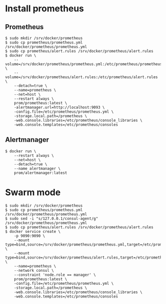 # Install prometheus

## Prometheus

    $ sudo mkdir /srv/docker/prometheus
    $ sudo cp prometheus/prometheus.yml /srv/docker/prometheus/prometheus.yml
    $ sudo cp prometheus/alert.rules /srv/docker/prometheus/alert.rules
    $ docker run \
        --volume=/srv/docker/prometheus/prometheus.yml:/etc/prometheus/prometheus.yml \
        --volume=/srv/docker/prometheus/alert.rules:/etc/prometheus/alert.rules \
        --detach=true \
        --name=prometheus \
        --net=host \
        --restart always \
        prom/prometheus:latest \
        -alertmanager.url=http://localhost:9093 \
        -config.file=/etc/prometheus/prometheus.yml \
        -storage.local.path=/prometheus \
        -web.console.libraries=/etc/prometheus/console_libraries \
        -web.console.templates=/etc/prometheus/consoles

## Alertmanager

    $ docker run \
        --restart always \
        --net=host \
        --detach=true \
        --name alertmanager \
        prom/alertmanager:latest

# Swarm mode

    $ sudo mkdir /srv/docker/prometheus
    $ sudo cp prometheus/prometheus.yml /srv/docker/prometheus/prometheus.yml
    $ sudo sed -i "s/127.0.0.1/consul-agent/g" /srv/docker/prometheus/prometheus.yml
    $ sudo cp prometheus/alert.rules /srv/docker/prometheus/alert.rules
    $ docker service create \
        -p 9090:9090 \
        --mount type=bind,source=/srv/docker/prometheus/prometheus.yml,target=/etc/prometheus/prometheus.yml \
        --mount type=bind,source=/srv/docker/prometheus/alert.rules,target=/etc/prometheus/alert.rules \
        --name=prometheus \
        --network consul \
        --constraint 'node.role == manager' \
        prom/prometheus:latest \
        -config.file=/etc/prometheus/prometheus.yml \
        -storage.local.path=/prometheus \
        -web.console.libraries=/etc/prometheus/console_libraries \
        -web.console.templates=/etc/prometheus/consoles
